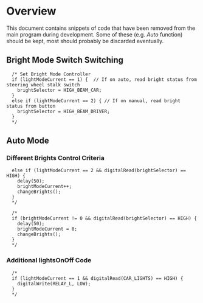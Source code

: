 # Overview
This document contains snippets of code that have been removed from the main program during development. Some of these (e.g. *Auto* function) should be kept, most should probably be discarded eventually.

## Bright Mode Switch Switching
```
  /* Set Bright Mode Controller
  if (lightModeCurrent == 1) {  // If on auto, read bright status from steering wheel stalk switch
    brightSelector = HIGH_BEAM_CAR;
  }
  else if (lightModeCurrent == 2) { // If on manual, read bright status from button
    brightSelector = HIGH_BEAM_DRIVER;
  }
  */
```

## Auto Mode
### Different Brights Control Criteria
```/*
  else if (lightModeCurrent == 2 && digitalRead(brightSelector) == HIGH) {
    delay(50);
    brightModeCurrent++;
    changeBrights();
  }
  */

  /*
  if (brightModeCurrent != 0 && digitalRead(brightSelector) == HIGH) {
    delay(50);
    brightModeCurrent = 0;
    changeBrights();
  }
  */
```

### Additional lightsOnOff Code
```  // For Auto Mode, not currently in use
  /*
  if (lightModeCurrent == 1 && digitalRead(CAR_LIGHTS) == HIGH) {
    digitalWrite(RELAY_L, LOW);
  }
  */
```

